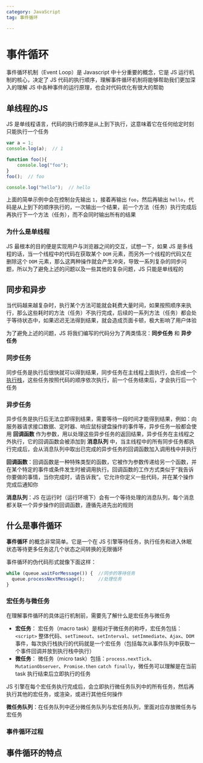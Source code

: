 ```yaml
---
category: JavaScript
tag: 事件循环

---
```





# 事件循环
事件循环机制（Event Loop）是 Javascript 中十分重要的概念，它是 JS 运行机制的核心，决定了 JS 代码的执行顺序，理解事件循环机制将能够帮助我们更加深入的理解 JS 中各种事件的运行原理，也会对代码优化有很大的帮助

## 单线程的JS
JS 是单线程语言，代码的执行顺序是从上到下执行，这意味着它在任何给定时刻只能执行一个任务

```js
var a = 1;
console.log(a);  // 1

function foo(){
    console.log("foo");
}
foo();  // foo

console.log("hello");  // hello
```
上面的简单示例中会在控制台先输出 `1`，接着再输出 `foo`，然后再输出 `hello`，代码是从上到下的顺序执行的，一次输出一个结果，前一个方法（任务）执行完成后再执行下一个方法（任务），而不会同时输出所有的结果

### 为什么是单线程    
JS 最根本的目的便是实现用户与浏览器之间的交互，试想一下，如果 JS 是多线程的话，当一个线程中的代码在获取某个 `DOM` 元素，而另外一个线程的代码又在删除这个 `DOM` 元素，那么这两种操作就会产生冲突，导致一系列复杂的同步问题，所以为了避免上述的问题以及一些其他的复杂问题，JS 只能是单线程的

## 同步和异步
当代码越来越复杂时，执行某个方法可能就会耗费大量时间，如果按照顺序来执行，那么这些耗时的方法（任务）不执行完成，后续的一系列方法（任务）都会处于等待状态中，如果迟迟无法得到结果，就会造成页面卡顿，极大影响了用户体验 
     
为了避免上述的问题，JS 将我们编写的代码分为了两类情况：**同步任务** 和 **异步任务**

### 同步任务
同步任务是执行后很快就可以得到结果，同步任务在主线程上面执行，会形成一个[执行栈][执行栈]，这些任务按照代码的顺序依次执行，前一个任务结束后，才会执行后一个任务

### 异步任务
异步任务是执行后无法立即得到结果，需要等待一段时间才能得到结果，例如：向服务器请求接口数据、定时器、响应鼠标键盘操作的事件等，异步任务一般都会使用 **回调函数** 作为参数，用以处理这些异步任务的返回结果，异步任务在主线程之外执行，它的回调函数会被添加到 **消息队列** 中，当主线程中的所有同步任务都执行完成后，会从消息队列中取出已完成的异步任务的回调函数加入调用栈中并执行

<Minfo>

**回调函数**：回调函数是一种特殊类型的函数，它被作为参数传递给另一个函数，并在某个特定的事件或条件发生时被调用执行。回调函数的工作方式类似于“我告诉你要做的事情，当你完成时，请告诉我”。它允许你定义一些代码，并在某个操作完成后通知你

**消息队列**：JS 在运行时（运行环境下）会有一个等待处理的消息队列，每个消息都关联一个异步操作的回调函数，遵循先进先出的规则

</Minfo>

## 什么是事件循环
**事件循环** 的概念非常简单。它是一个在 JS 引擎等待任务，执行任务和进入休眠状态等待更多任务这几个状态之间转换的无限循环  
   
事件循环的伪代码形式就像下面这样：
```js
while (queue.waitForMessage()) {  //同步的等待任务
  queue.processNextMessage();     //处理任务
}
```   
### 宏任务与微任务
在理解事件循环的具体运行机制前，需要先了解什么是宏任务与微任务
* **宏任务**：
  宏任务（macro task）是相对于微任务的称呼，宏任务包括：`<script>` 整体代码、`setTimeout`、`setInterval`、`setImmediate`、`Ajax`、`DOM` 事件，每次执行栈执行的代码就是一个宏任务（包括每次从事件队列中获取一个事件回调并放到执行栈中执行）
* **微任务**：
  微任务（micro task）包括：`process.nextTick`、`MutationObserver`、`Promise.then` `catch finally`，微任务可以理解是在当前 task 执行结束后立即执行的任务

JS 引擎在每个宏任务执行完成后，会立即执行微任务队列中的所有任务，然后再执行其他的宏任务，或渲染，或进行其他任何操作

<Minfo>

**微任务队列**：在任务队列中还分微任务队列与宏任务队列，里面对应存放微任务与宏任务

</Minfo>


### 事件循环过程




## 事件循环的特点 




















[执行栈]:11.html#函数执行上下文